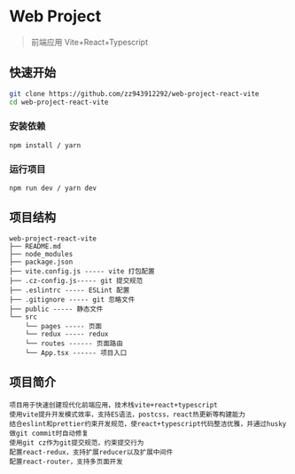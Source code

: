 # Web Project

> 前端应用 Vite+React+Typescript

## 快速开始

```sh
git clone https://github.com/zz943912292/web-project-react-vite
cd web-project-react-vite
```

### 安装依赖

```
npm install / yarn
```

### 运行项目

```
npm run dev / yarn dev
```

## 项目结构

```
web-project-react-vite
├── README.md
├── node_modules
├── package.json
├── vite.config.js ----- vite 打包配置
├── .cz-config.js----- git 提交规范
├── .eslintrc ----- ESLint 配置
├── .gitignore ----- git 忽略文件
├── public ----- 静态文件
└── src
    └── pages ----- 页面
    └── redux ----- redux
    └── routes ------ 页面路由
    └── App.tsx ------ 项目入口
```

## 项目简介

```
项目用于快速创建现代化前端应用，技术栈vite+react+typescript
使用vite提升开发模式效率，支持ES语法，postcss，react热更新等构建能力
结合eslint和prettier约束开发规范，使react+typescript代码整洁优雅，并通过husky做git commit时自动修复
使用git cz作为git提交规范，约束提交行为
配置react-redux，支持扩展reducer以及扩展中间件
配置react-router，支持多页面开发
```
